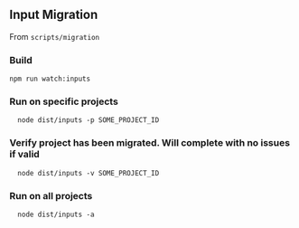 ## Input Migration

From `scripts/migration`

### Build

```
npm run watch:inputs
```

### Run on specific projects

```
  node dist/inputs -p SOME_PROJECT_ID
```

### Verify project has been migrated. Will complete with no issues if valid

```
  node dist/inputs -v SOME_PROJECT_ID
```

### Run on all projects

```
  node dist/inputs -a
```
